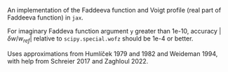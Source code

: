 An implementation of the Faddeeva function and Voigt profile (real part of Faddeeva function) in `jax`. 

For imaginary Faddeva function argument `y` greater than 1e-10, accuracy $\vert \delta w/w_{ref}\vert$ relative to `scipy.special.wofz` should be 1e-4 or better. 

Uses approximations from Humlíček 1979 and 1982 and Weideman 1994, with help from Schreier 2017 and Zaghloul 2022. 
